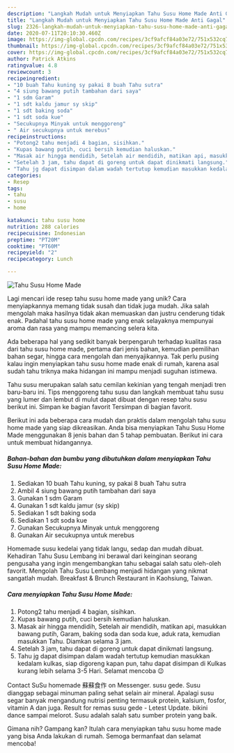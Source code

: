 ```yaml
---
description: "Langkah Mudah untuk Menyiapkan Tahu Susu Home Made Anti Gagal"
title: "Langkah Mudah untuk Menyiapkan Tahu Susu Home Made Anti Gagal"
slug: 2326-langkah-mudah-untuk-menyiapkan-tahu-susu-home-made-anti-gagal
date: 2020-07-11T20:10:30.460Z
image: https://img-global.cpcdn.com/recipes/3cf9afcf84a03e72/751x532cq70/tahu-susu-home-made-foto-resep-utama.jpg
thumbnail: https://img-global.cpcdn.com/recipes/3cf9afcf84a03e72/751x532cq70/tahu-susu-home-made-foto-resep-utama.jpg
cover: https://img-global.cpcdn.com/recipes/3cf9afcf84a03e72/751x532cq70/tahu-susu-home-made-foto-resep-utama.jpg
author: Patrick Atkins
ratingvalue: 4.8
reviewcount: 3
recipeingredient:
- "10 buah Tahu kuning sy pakai 8 buah Tahu sutra"
- "4 siung bawang putih tambahan dari saya"
- "1 sdm Garam"
- "1 sdt kaldu jamur sy skip"
- "1 sdt baking soda"
- "1 sdt soda kue"
- "Secukupnya Minyak untuk menggoreng"
- " Air secukupnya untuk merebus"
recipeinstructions:
- "Potong2 tahu menjadi 4 bagian, sisihkan."
- "Kupas bawang putih, cuci bersih kemudian haluskan."
- "Masak air hingga mendidih, Setelah air mendidih, matikan api, masukkan bawang putih, Garam, baking soda dan soda kue, aduk rata, kemudian masukkan Tahu. Diamkan selama 3 jam."
- "Setelah 3 jam, tahu dapat di goreng untuk dapat dinikmati langsung."
- "Tahu jg dapat disimpan dalam wadah tertutup kemudian masukkan kedalam kulkas, siap digoreng kapan pun, tahu dapat disimpan di Kulkas kurang lebih selama 3-5 Hari. Selamat mencoba 😉"
categories:
- Resep
tags:
- tahu
- susu
- home

katakunci: tahu susu home 
nutrition: 288 calories
recipecuisine: Indonesian
preptime: "PT20M"
cooktime: "PT60M"
recipeyield: "2"
recipecategory: Lunch

---
```



![Tahu Susu Home Made](https://img-global.cpcdn.com/recipes/3cf9afcf84a03e72/751x532cq70/tahu-susu-home-made-foto-resep-utama.jpg)

Lagi mencari ide resep tahu susu home made yang unik? Cara menyiapkannya memang tidak susah dan tidak juga mudah. Jika salah mengolah maka hasilnya tidak akan memuaskan dan justru cenderung tidak enak. Padahal tahu susu home made yang enak selayaknya mempunyai aroma dan rasa yang mampu memancing selera kita.

Ada beberapa hal yang sedikit banyak berpengaruh terhadap kualitas rasa dari tahu susu home made, pertama dari jenis bahan, kemudian pemilihan bahan segar, hingga cara mengolah dan menyajikannya. Tak perlu pusing kalau ingin menyiapkan tahu susu home made enak di rumah, karena asal sudah tahu triknya maka hidangan ini mampu menjadi suguhan istimewa.

Tahu susu merupakan salah satu cemilan kekinian yang tengah menjadi tren baru-baru ini. Tips menggoreng tahu susu dan langkah membuat tahu susu yang lumer dan lembut di mulut dapat dibuat dengan resep tahu susu berikut ini. Simpan ke bagian favorit Tersimpan di bagian favorit.


Berikut ini ada beberapa cara mudah dan praktis dalam mengolah tahu susu home made yang siap dikreasikan. Anda bisa menyiapkan Tahu Susu Home Made menggunakan 8 jenis bahan dan 5 tahap pembuatan. Berikut ini cara untuk membuat hidangannya.

<!--inarticleads1-->

##### Bahan-bahan dan bumbu yang dibutuhkan dalam menyiapkan Tahu Susu Home Made:

1. Sediakan 10 buah Tahu kuning, sy pakai 8 buah Tahu sutra
1. Ambil 4 siung bawang putih tambahan dari saya
1. Gunakan 1 sdm Garam
1. Gunakan 1 sdt kaldu jamur (sy skip)
1. Sediakan 1 sdt baking soda
1. Sediakan 1 sdt soda kue
1. Gunakan Secukupnya Minyak untuk menggoreng
1. Gunakan  Air secukupnya untuk merebus


Homemade susu kedelai yang tidak langu, sedap dan mudah dibuat. Kehadiran Tahu Susu Lembang ini berawal dari keinginan seorang pengusaha yang ingin mengembangkan tahu sebagai salah satu oleh-oleh favorit. Mengolah Tahu Susu Lembang menjadi hidangan yang nikmat sangatlah mudah. Breakfast &amp; Brunch Restaurant in Kaohsiung, Taiwan. 

<!--inarticleads2-->

##### Cara menyiapkan Tahu Susu Home Made:

1. Potong2 tahu menjadi 4 bagian, sisihkan.
1. Kupas bawang putih, cuci bersih kemudian haluskan.
1. Masak air hingga mendidih, Setelah air mendidih, matikan api, masukkan bawang putih, Garam, baking soda dan soda kue, aduk rata, kemudian masukkan Tahu. Diamkan selama 3 jam.
1. Setelah 3 jam, tahu dapat di goreng untuk dapat dinikmati langsung.
1. Tahu jg dapat disimpan dalam wadah tertutup kemudian masukkan kedalam kulkas, siap digoreng kapan pun, tahu dapat disimpan di Kulkas kurang lebih selama 3-5 Hari. Selamat mencoba 😉


Contact SuSu homemade 蘇蘇食作 on Messenger. susu gede. Susu dianggap sebagai minuman paling sehat selain air mineral. Apalagi susu segar banyak mengandung nutrisi penting termasuk protein, kalsium, fosfor, vitamin A dan juga. Result for remas susu gede - Letest Update. bikini dance sampai melorot. Susu adalah salah satu sumber protein yang baik. 

Gimana nih? Gampang kan? Itulah cara menyiapkan tahu susu home made yang bisa Anda lakukan di rumah. Semoga bermanfaat dan selamat mencoba!
